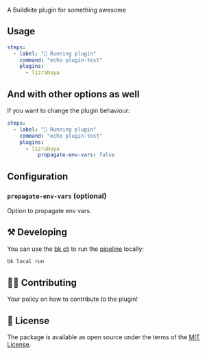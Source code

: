 A Buildkite plugin for something awesome
 
## Usage

```yaml
steps:
  - label: "🔨 Running plugin"
    command: "echo plugin-test" 
    plugins:
      - lizrabuya
```

## And with other options as well

If you want to change the plugin behaviour:

```yaml
steps:
  - label: "🔨 Running plugin"
    command: "echo plugin-test" 
    plugins:
      - lizrabuya
          propagate-env-vars: false
```
## Configuration

### `propagate-env-vars` (optional)

Option to propagate env vars.

## ⚒ Developing

You can use the [bk cli](https://github.com/buildkite/cli) to run the [pipeline](.buildkite/pipeline.yml) locally:

```bash
bk local run
```

## 👩‍💻 Contributing

Your policy on how to contribute to the plugin!

## 📜 License

The package is available as open source under the terms of the [MIT License](https://opensource.org/licenses/MIT).
